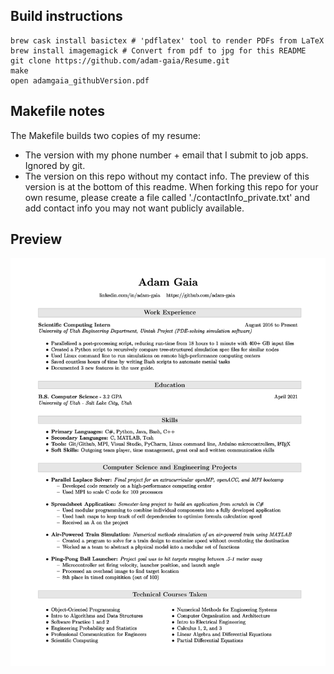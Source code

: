 ## Build instructions
```
brew cask install basictex # 'pdflatex' tool to render PDFs from LaTeX
brew install imagemagick # Convert from pdf to jpg for this README
git clone https://github.com/adam-gaia/Resume.git
make
open adamgaia_githubVersion.pdf
```

## Makefile notes
The Makefile builds two copies of my resume:
* The version with my phone number + email that I submit to job apps. Ignored by git.
* The version on this repo without my contact info. The preview of this version is at the bottom of this readme.
When forking this repo for your own resume, please create a file called './contactInfo_private.txt' and add contact info you may not want publicly available.


## Preview
![Adam Gaia](./readmeResumeRender.jpg)

